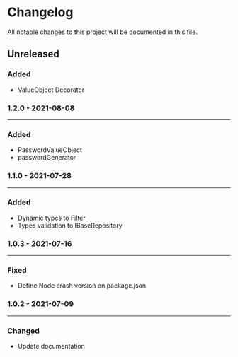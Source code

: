 # Changelog

All notable changes to this project will be documented in this file.
## Unreleased

### Added 

- ValueObject Decorator

### 1.2.0 - 2021-08-08

---

### Added 

- PasswordValueObject
- passwordGenerator

### 1.1.0 - 2021-07-28

---

### Added 

- Dynamic types to Filter
- Types validation to IBaseRepository

### 1.0.3 - 2021-07-16

---

### Fixed

- Define Node crash version on package.json


### 1.0.2 - 2021-07-09

---

### Changed

- Update documentation